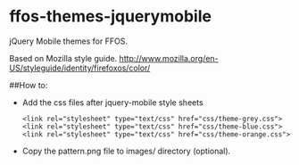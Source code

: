 ffos-themes-jquerymobile
========================

jQuery Mobile themes for FFOS.

Based on Mozilla style guide. http://www.mozilla.org/en-US/styleguide/identity/firefoxos/color/

##How to:

- Add the css files after jquery-mobile style sheets

  `<link rel="stylesheet" type="text/css" href="css/theme-grey.css">`
  `<link rel="stylesheet" type="text/css" href="css/theme-blue.css">`
  `<link rel="stylesheet" type="text/css" href="css/theme-orange.css">`

- Copy the pattern.png file to images/ directory (optional).

